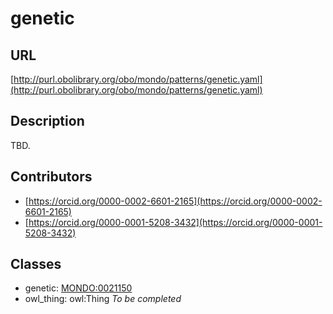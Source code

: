 # genetic 
## URL 
[http://purl.obolibrary.org/obo/mondo/patterns/genetic.yaml](http://purl.obolibrary.org/obo/mondo/patterns/genetic.yaml)
## Description 
TBD.
## Contributors 
* [https://orcid.org/0000-0002-6601-2165](https://orcid.org/0000-0002-6601-2165) 
* [https://orcid.org/0000-0001-5208-3432](https://orcid.org/0000-0001-5208-3432) 
## Classes 
* genetic: [MONDO:0021150](http://purl.obolibrary.org/obo/MONDO_0021150) 
* owl_thing: owl:Thing 
_To be completed_